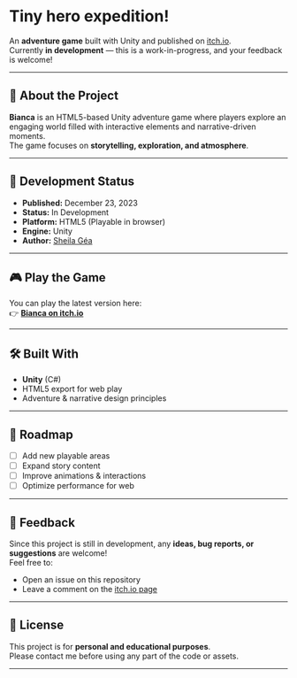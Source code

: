 # Tiny hero expedition! 

An **adventure game** built with Unity and published on [itch.io](https://sheilagea.itch.io/bianca).  
Currently **in development** — this is a work-in-progress, and your feedback is welcome!

---

## 📖 About the Project
**Bianca** is an HTML5-based Unity adventure game where players explore an engaging world filled with interactive elements and narrative-driven moments.  
The game focuses on **storytelling, exploration, and atmosphere**.

---

## 📅 Development Status
- **Published:** December 23, 2023
- **Status:** In Development  
- **Platform:** HTML5 (Playable in browser)  
- **Engine:** Unity  
- **Author:** [Sheila Géa](https://github.com/sheilagea)

---

## 🎮 Play the Game
You can play the latest version here:  
👉 **[Bianca on itch.io](https://sheilagea.itch.io/bianca)**

---

## 🛠 Built With
- **Unity** (C#)
- HTML5 export for web play
- Adventure & narrative design principles

---

## 📌 Roadmap
- [ ] Add new playable areas
- [ ] Expand story content
- [ ] Improve animations & interactions
- [ ] Optimize performance for web

---

## 💬 Feedback
Since this project is still in development, any **ideas, bug reports, or suggestions** are welcome!  
Feel free to:
- Open an issue on this repository
- Leave a comment on the [itch.io page](https://sheilagea.itch.io/bianca)

---

## 📜 License
This project is for **personal and educational purposes**.  
Please contact me before using any part of the code or assets.

---
